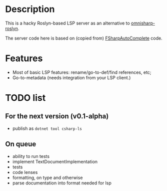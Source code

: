 # Description

This is a hacky Roslyn-based LSP server as an alternative to 
[omnisharp-roslyn](https://github.com/OmniSharp/omnisharp-roslyn).

The server code here is based on (copied from) 
[FSharpAutoComplete](https://github.com/fsharp/FsAutoComplete) code.

# Features
 - Most of basic LSP features: rename/go-to-def/find references, etc;
 - Go-to-metadata (needs integration from your LSP client.)

# TODO list

## For the next version (v0.1-alpha)
 - publish as `dotnet tool csharp-ls`
 
## On queue
 - ability to run tests
 - implement TextDocumentImplementation
 - tests
 - code lenses
 - formatting, on type and otherwise
 - parse documentation into format needed for lsp
